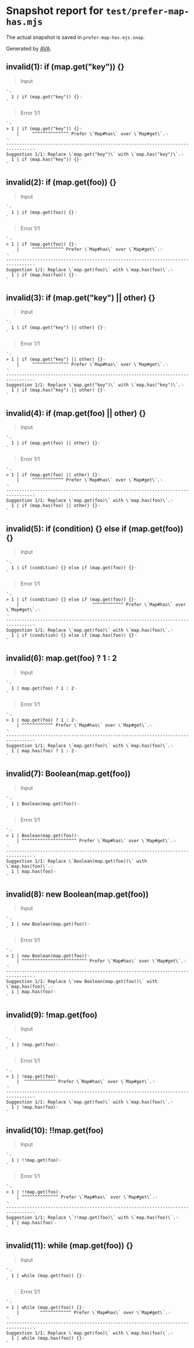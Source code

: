 # Snapshot report for `test/prefer-map-has.mjs`

The actual snapshot is saved in `prefer-map-has.mjs.snap`.

Generated by [AVA](https://avajs.dev).

## invalid(1): if (map.get("key")) {}

> Input

    `␊
      1 | if (map.get("key")) {}␊
    `

> Error 1/1

    `␊
    > 1 | if (map.get("key")) {}␊
        |     ^^^^^^^^^^^^^^ Prefer \`Map#has\` over \`Map#get\`.␊
    ␊
    --------------------------------------------------------------------------------␊
    Suggestion 1/1: Replace \`map.get("key")\` with \`map.has("key")\`.␊
      1 | if (map.has("key")) {}␊
    `

## invalid(2): if (map.get(foo)) {}

> Input

    `␊
      1 | if (map.get(foo)) {}␊
    `

> Error 1/1

    `␊
    > 1 | if (map.get(foo)) {}␊
        |     ^^^^^^^^^^^^ Prefer \`Map#has\` over \`Map#get\`.␊
    ␊
    --------------------------------------------------------------------------------␊
    Suggestion 1/1: Replace \`map.get(foo)\` with \`map.has(foo)\`.␊
      1 | if (map.has(foo)) {}␊
    `

## invalid(3): if (map.get("key") || other) {}

> Input

    `␊
      1 | if (map.get("key") || other) {}␊
    `

> Error 1/1

    `␊
    > 1 | if (map.get("key") || other) {}␊
        |     ^^^^^^^^^^^^^^ Prefer \`Map#has\` over \`Map#get\`.␊
    ␊
    --------------------------------------------------------------------------------␊
    Suggestion 1/1: Replace \`map.get("key")\` with \`map.has("key")\`.␊
      1 | if (map.has("key") || other) {}␊
    `

## invalid(4): if (map.get(foo) || other) {}

> Input

    `␊
      1 | if (map.get(foo) || other) {}␊
    `

> Error 1/1

    `␊
    > 1 | if (map.get(foo) || other) {}␊
        |     ^^^^^^^^^^^^ Prefer \`Map#has\` over \`Map#get\`.␊
    ␊
    --------------------------------------------------------------------------------␊
    Suggestion 1/1: Replace \`map.get(foo)\` with \`map.has(foo)\`.␊
      1 | if (map.has(foo) || other) {}␊
    `

## invalid(5): if (condition) {} else if (map.get(foo)) {}

> Input

    `␊
      1 | if (condition) {} else if (map.get(foo)) {}␊
    `

> Error 1/1

    `␊
    > 1 | if (condition) {} else if (map.get(foo)) {}␊
        |                            ^^^^^^^^^^^^ Prefer \`Map#has\` over \`Map#get\`.␊
    ␊
    --------------------------------------------------------------------------------␊
    Suggestion 1/1: Replace \`map.get(foo)\` with \`map.has(foo)\`.␊
      1 | if (condition) {} else if (map.has(foo)) {}␊
    `

## invalid(6): map.get(foo) ? 1 : 2

> Input

    `␊
      1 | map.get(foo) ? 1 : 2␊
    `

> Error 1/1

    `␊
    > 1 | map.get(foo) ? 1 : 2␊
        | ^^^^^^^^^^^^ Prefer \`Map#has\` over \`Map#get\`.␊
    ␊
    --------------------------------------------------------------------------------␊
    Suggestion 1/1: Replace \`map.get(foo)\` with \`map.has(foo)\`.␊
      1 | map.has(foo) ? 1 : 2␊
    `

## invalid(7): Boolean(map.get(foo))

> Input

    `␊
      1 | Boolean(map.get(foo))␊
    `

> Error 1/1

    `␊
    > 1 | Boolean(map.get(foo))␊
        | ^^^^^^^^^^^^^^^^^^^^^ Prefer \`Map#has\` over \`Map#get\`.␊
    ␊
    --------------------------------------------------------------------------------␊
    Suggestion 1/1: Replace \`Boolean(map.get(foo))\` with \`map.has(foo)\`.␊
      1 | map.has(foo)␊
    `

## invalid(8): new Boolean(map.get(foo))

> Input

    `␊
      1 | new Boolean(map.get(foo))␊
    `

> Error 1/1

    `␊
    > 1 | new Boolean(map.get(foo))␊
        | ^^^^^^^^^^^^^^^^^^^^^^^^^ Prefer \`Map#has\` over \`Map#get\`.␊
    ␊
    --------------------------------------------------------------------------------␊
    Suggestion 1/1: Replace \`new Boolean(map.get(foo))\` with \`map.has(foo)\`.␊
      1 | map.has(foo)␊
    `

## invalid(9): !map.get(foo)

> Input

    `␊
      1 | !map.get(foo)␊
    `

> Error 1/1

    `␊
    > 1 | !map.get(foo)␊
        |  ^^^^^^^^^^^^ Prefer \`Map#has\` over \`Map#get\`.␊
    ␊
    --------------------------------------------------------------------------------␊
    Suggestion 1/1: Replace \`map.get(foo)\` with \`map.has(foo)\`.␊
      1 | !map.has(foo)␊
    `

## invalid(10): !!map.get(foo)

> Input

    `␊
      1 | !!map.get(foo)␊
    `

> Error 1/1

    `␊
    > 1 | !!map.get(foo)␊
        | ^^^^^^^^^^^^^^ Prefer \`Map#has\` over \`Map#get\`.␊
    ␊
    --------------------------------------------------------------------------------␊
    Suggestion 1/1: Replace \`!!map.get(foo)\` with \`map.has(foo)\`.␊
      1 | map.has(foo)␊
    `

## invalid(11): while (map.get(foo)) {}

> Input

    `␊
      1 | while (map.get(foo)) {}␊
    `

> Error 1/1

    `␊
    > 1 | while (map.get(foo)) {}␊
        |        ^^^^^^^^^^^^ Prefer \`Map#has\` over \`Map#get\`.␊
    ␊
    --------------------------------------------------------------------------------␊
    Suggestion 1/1: Replace \`map.get(foo)\` with \`map.has(foo)\`.␊
      1 | while (map.has(foo)) {}␊
    `
